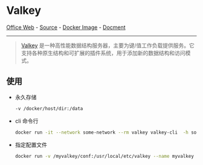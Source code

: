 # Valkey

[Office Web][1] - [Source][2] - [Docker Image][3] - [Docment][4]

---

> [Valkey][1] 是一种高性能数据结构服务器，主要为键/值工作负载提供服务。它支持各种原生结构和可扩展的插件系统，用于添加新的数据结构和访问模式。

[1]:https://valkey.io/
[2]:https://github.com/valkey-io/valkey
[3]:https://hub.docker.com/r/valkey/valkey
[4]:https://valkey.io/docs/

## 使用

- 永久存储
  ```bash
  -v /docker/host/dir:/data
  ```

- cli 命令行
  ```bash
  docker run -it --network some-network --rm valkey valkey-cli  -h some-valkey
  ```

- 指定配置文件
  ```bash
  docker run -v /myvalkey/conf:/usr/local/etc/valkey --name myvalkey valkey valkey-server /usr/local/etc/valkey/valkey.conf
  ```
